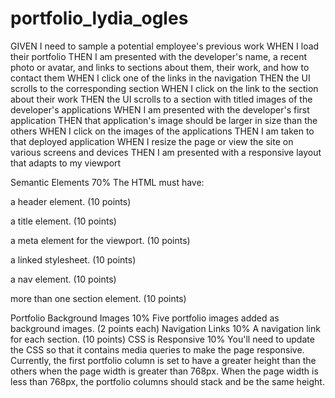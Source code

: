 # portfolio_lydia_ogles
GIVEN I need to sample a potential employee's previous work
WHEN I load their portfolio
THEN I am presented with the developer's name, a recent photo or avatar, and links to sections about them, their work, and how to contact them
WHEN I click one of the links in the navigation
THEN the UI scrolls to the corresponding section
WHEN I click on the link to the section about their work
THEN the UI scrolls to a section with titled images of the developer's applications
WHEN I am presented with the developer's first application
THEN that application's image should be larger in size than the others
WHEN I click on the images of the applications
THEN I am taken to that deployed application
WHEN I resize the page or view the site on various screens and devices
THEN I am presented with a responsive layout that adapts to my viewport

Semantic Elements 70%
The HTML must have:

a header element. (10 points)

a title element. (10 points)

a meta element for the viewport. (10 points)

a linked stylesheet. (10 points)

a nav element. (10 points)

more than one section element. (10 points)

Portfolio Background Images 10%
Five portfolio images added as background images. (2 points each)
Navigation Links 10%
A navigation link for each section. (10 points)
CSS is Responsive 10%
You'll need to update the CSS so that it contains media queries to make the page responsive. Currently, the first portfolio column is set to have a greater height than the others when the page width is greater than 768px. When the page width is less than 768px, the portfolio columns should stack and be the same height.

